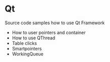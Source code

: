 Qt
==

Source code samples how to use Qt Framework <br/>

* How to user pointers and container
* How to use QThread
* Table clicks
* Smartpointers
* WorkingQueue

